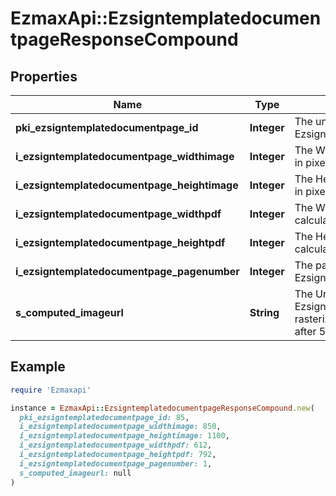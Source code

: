 # EzmaxApi::EzsigntemplatedocumentpageResponseCompound

## Properties

| Name | Type | Description | Notes |
| ---- | ---- | ----------- | ----- |
| **pki_ezsigntemplatedocumentpage_id** | **Integer** | The unique ID of the Ezsigntemplatedocumentpage |  |
| **i_ezsigntemplatedocumentpage_widthimage** | **Integer** | The Width of the page&#39;s image in pixels calculated at 100 DPI |  |
| **i_ezsigntemplatedocumentpage_heightimage** | **Integer** | The Height of the page&#39;s image in pixels calculated at 100 DPI |  |
| **i_ezsigntemplatedocumentpage_widthpdf** | **Integer** | The Width of the page in points calculated at 72 DPI |  |
| **i_ezsigntemplatedocumentpage_heightpdf** | **Integer** | The Height of the page in points calculated at 72 DPI |  |
| **i_ezsigntemplatedocumentpage_pagenumber** | **Integer** | The page number in the Ezsigntemplatedocument |  |
| **s_computed_imageurl** | **String** | The Url to the Ezsigntemplatedocumentpage&#39;s rasterized image.  Url will expire after 5 minutes. |  |

## Example

```ruby
require 'Ezmaxapi'

instance = EzmaxApi::EzsigntemplatedocumentpageResponseCompound.new(
  pki_ezsigntemplatedocumentpage_id: 85,
  i_ezsigntemplatedocumentpage_widthimage: 850,
  i_ezsigntemplatedocumentpage_heightimage: 1100,
  i_ezsigntemplatedocumentpage_widthpdf: 612,
  i_ezsigntemplatedocumentpage_heightpdf: 792,
  i_ezsigntemplatedocumentpage_pagenumber: 1,
  s_computed_imageurl: null
)
```

